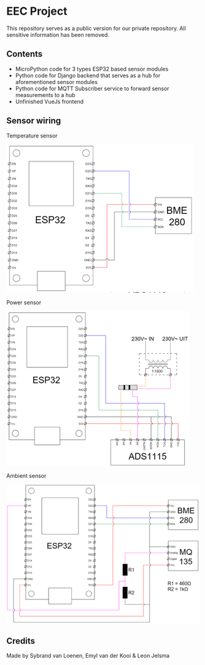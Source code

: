 <h1> EEC Project </h1>

This repository serves as a public version for our private repository. All sensitive information has been removed.

<h2> Contents </h2>

<ul>
  <li> MicroPython code for 3 types ESP32 based sensor modules </li>
  <li> Python code for Django backend that serves as a hub for aforementioned sensor modules </li>
  <li> Python code for MQTT Subscriber service to forward sensor measurements to a hub </li>
  <li> Unfinished VueJs frontend </li>
</ul>

<h2> Sensor wiring </h2>

Temperature sensor

![Wiring Schematic](https://github.com/LeonJelsma/EEC-Public/blob/master/images/temperaturesensor.png)

Power sensor

![Wiring Schematic](https://github.com/LeonJelsma/EEC-Public/blob/master/images/powersensor.png)

Ambient sensor

![Wiring Schematic](https://github.com/LeonJelsma/EEC-Public/blob/master/images/ambientsensor.png)

<h2> Credits </h2>

Made by Sybrand van Loenen, Emyl van der Kooi & Leon Jelsma
